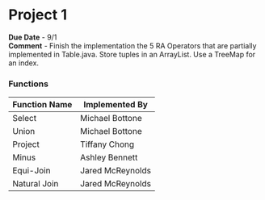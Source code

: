 # Project 1
<b>Due Date</b> - 9/1 <br />
<b>Comment</b> - Finish the implementation the 5 RA Operators that are partially implemented in Table.java. Store tuples in an ArrayList. Use a TreeMap for an index.

### Functions
| Function Name | Implemented By |
|----------------|---------------|
| Select  | Michael Bottone |
| Union  | Michael Bottone |
| Project  | Tiffany Chong |
| Minus  | Ashley Bennett |
| Equi-Join  | Jared McReynolds |
| Natural Join  | Jared McReynolds |
